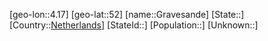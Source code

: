 ﻿---
location: [52,4.17]
type: City
tags:
- geo/City


SpocWebEntityId: 30550
isDeleted: false
confidential: public

---
[geo-lon::4.17]
[geo-lat::52]
[name::Gravesande]
[State::]
[Country::[Netherlands](geo/Continent/Europe/Netherlands.md)]
[StateId::]
[Population::]
[Unknown::]

